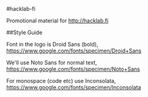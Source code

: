 #hacklab-fi

Promotional material for http://hacklab.fi

##Style Guide

Font in the logo is Droid Sans (bold), https://www.google.com/fonts/specimen/Droid+Sans

We'll use Noto Sans for normal text, https://www.google.com/fonts/specimen/Noto+Sans

For monospace (code etc) use Inconsolata, https://www.google.com/fonts/specimen/Inconsolata
